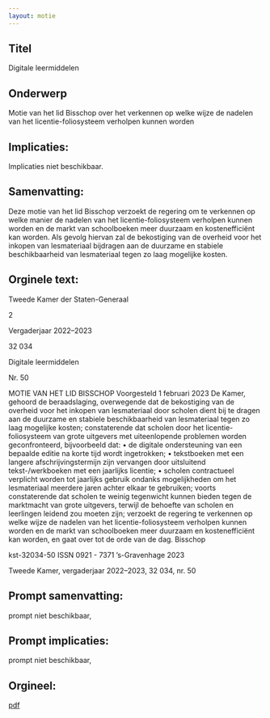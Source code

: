 ```yaml
---
layout: motie
---
```

## Titel
Digitale leermiddelen
## Onderwerp
Motie van het lid Bisschop over het verkennen op welke wijze de nadelen van het licentie-foliosysteem verholpen kunnen worden
## Implicaties:
Implicaties niet beschikbaar.
## Samenvatting:

Deze motie van het lid Bisschop verzoekt de regering om te verkennen op welke manier de nadelen van het licentie-foliosysteem verholpen kunnen worden en de markt van schoolboeken meer duurzaam en kostenefficiënt kan worden. Als gevolg hiervan zal de bekostiging van de overheid voor het inkopen van lesmateriaal bijdragen aan de duurzame en stabiele beschikbaarheid van lesmateriaal tegen zo laag mogelijke kosten.
## Orginele text:


Tweede Kamer der Staten-Generaal

2

Vergaderjaar 2022–2023

32 034

Digitale leermiddelen

Nr. 50

MOTIE VAN HET LID BISSCHOP
Voorgesteld 1 februari 2023
De Kamer,
gehoord de beraadslaging,
overwegende dat de bekostiging van de overheid voor het inkopen van
lesmateriaal door scholen dient bij te dragen aan de duurzame en stabiele
beschikbaarheid van lesmateriaal tegen zo laag mogelijke kosten;
constaterende dat scholen door het licentie-foliosysteem van grote
uitgevers met uiteenlopende problemen worden geconfronteerd,
bijvoorbeeld dat:
• de digitale ondersteuning van een bepaalde editie na korte tijd wordt
ingetrokken;
• tekstboeken met een langere afschrijvingstermijn zijn vervangen door
uitsluitend tekst-/werkboeken met een jaarlijks licentie;
• scholen contractueel verplicht worden tot jaarlijks gebruik ondanks
mogelijkheden om het lesmateriaal meerdere jaren achter elkaar te
gebruiken;
voorts constaterende dat scholen te weinig tegenwicht kunnen bieden
tegen de marktmacht van grote uitgevers, terwijl de behoefte van scholen
en leerlingen leidend zou moeten zijn;
verzoekt de regering te verkennen op welke wijze de nadelen van het
licentie-foliosysteem verholpen kunnen worden en de markt van
schoolboeken meer duurzaam en kostenefficiënt kan worden,
en gaat over tot de orde van de dag.
Bisschop

kst-32034-50
ISSN 0921 - 7371
’s-Gravenhage 2023

Tweede Kamer, vergaderjaar 2022–2023, 32 034, nr. 50


## Prompt samenvatting:
prompt niet beschikbaar,

## Prompt implicaties:
prompt niet beschikbaar,
## Orgineel:
[pdf](https://gegevensmagazijn.tweedekamer.nl/OData/v4/2.0/Document(11a75a14-bdc2-4ed8-bab6-2d062e150497)/resource)
